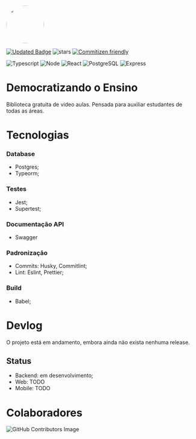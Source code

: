 <div style="display: flex align-items: left">
  <img src="https://i.imgur.com/Kt64d3S.png" width="100" style="border-radius:50%"/>
</div>

<!---![Licence](https://img.shields.io/github/license/SevenSeas-Tech/dem-ensino.svg) -->
[![Updated Badge](https://badges.pufler.dev/updated/SevenSeas-Tech/dem-ensino)](https://badges.pufler.dev)
![stars](https://img.shields.io/github/stars/SevenSeas-Tech/dem-ensino.svg)
[![Commitizen friendly](https://img.shields.io/badge/commitizen-friendly-brightgreen.svg)](http://commitizen.github.io/cz-cli/)

![Typescript](https://img.shields.io/badge/TypeScript-007ACC?style=for-the-badge&logo=typescript&logoColor=white)
![Node](https://img.shields.io/badge/Node.js-43853D?style=for-the-badge&logo=node.js&logoColor=white)
![React](https://img.shields.io/badge/React-20232A?style=for-the-badge&logo=react&logoColor=61DAFB)
![PostgreSQL](https://img.shields.io/badge/PostgreSQL-316192?style=for-the-badge&logo=postgresql&logoColor=white)
![Express](https://img.shields.io/badge/Express.js-404D59?style=for-the-badge)

# Democratizando o Ensino
  Biblioteca gratuita de video aulas. Pensada para auxiliar estudantes de todas as áreas.
  
# Tecnologias

### Database
* Postgres;
* Typeorm;

### Testes
* Jest;
* Supertest;

### Documentação API
* Swagger

### Padronização
* Commits: Husky, Commitlint;
* Lint: Eslint, Prettier;

### Build
* Babel;

# Devlog
O projeto está em andamento, embora ainda não exista nenhuma release. 

## Status

* Backend: em desenvolvimento;
* Web: TODO
* Mobile: TODO

# Colaboradores
![GitHub Contributors Image](https://contrib.rocks/image?repo=SevenSeas-Tech/dem-ensino)
